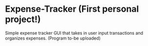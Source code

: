 # Expense-Tracker (First personal project!)
Simple expense tracker GUI that takes in user input transactions and organizes expenses.
(Program to-be uploaded)
